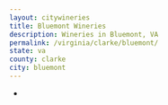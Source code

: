 ```yaml
---
layout: citywineries
title: Bluemont Wineries
description: Wineries in Bluemont, VA
permalink: /virginia/clarke/bluemont/
state: va
county: clarke
city: bluemont
---
```

-

